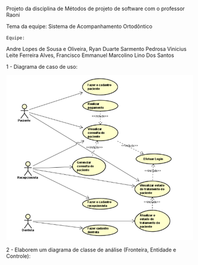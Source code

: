 Projeto da disciplina de Métodos de projeto de software com o professor Raoni

Tema da equipe: Sistema de Acompanhamento Ortodôntico

	Equipe:
Andre Lopes de Sousa e Oliveira,
Ryan Duarte Sarmento Pedrosa
Vinicius Leite Ferreira Alves,
Francisco Emmanuel Marcolino Lino Dos Santos

1 - Diagrama de caso de uso:

![Diagrama caso de uso](Documentação/diagramaCasoDeUso.png)

2 - Elaborem um diagrama de classe de análise (Fronteira, Entidade e Controle):
